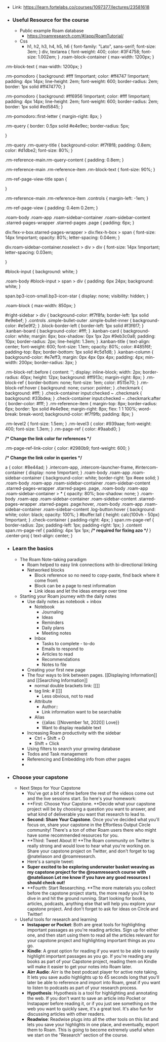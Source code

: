 - Link: https://learn.fortelabs.co/courses/1097377/lectures/23581618
- ### Useful Resource for the course
    - Public example Roam database
        - https://roamresearch.com/#/app/RoamTutorial/
    - Css
        - h1,
h2,
h3,
h4,
h5,
h6 {
    font-family: "Lato", sans-serif;
    font-size: 3em;
}
div,
textarea {
    font-weight: 400;
    color: #3F4758;
    font-size: 1.002em;
}
.roam-block-container {
    max-width: 1200px;
}

.rm-block-text {
    max-width: 1200px;
}

.rm-pomodoro {
    background: #fff !important;
    color: #ff4747 !important;
    padding: 4px 14px;
    line-height: 2em;
    font-weight: 600;
    border-radius: 2em;
    border: 1px solid #ff474770;
}

.rm-pomodoro {
    background: #ff6956 !important;
    color: #fff !important;
    padding: 4px 14px;
    line-height: 2em;
    font-weight: 600;
    border-radius: 2em;
    border: 1px solid #ed5845;
}

.rm-pomodoro::first-letter {
  margin-right: 8px;
}

.rm-query {
    border: 0.5px solid #e4e9ec;
    border-radius: 5px;
    
}

.rm-query .rm-query-title {
    background-color: #f7f8f8;
    padding: 0.8em;
    color: #d1dbe2;
    font-size: 80%;
}

.rm-reference-main.rm-query-content {
    padding: 0.8em;
}

.rm-reference-main .rm-reference-item .rm-block-text {
    font-size: 90%;
}

.rm-ref-page-view-title span {
    
}

.rm-reference-main .rm-reference-item .controls {
    margin-left: -1em;
}

.rm-ref-page-view {
    padding: 0.4em 0.2em;
}

.roam-body .roam-app .roam-sidebar-container .roam-sidebar-content .starred-pages-wrapper .starred-pages .page {
    padding: 6px;
}

div.flex-v-box.starred-pages-wrapper > div.flex-h-box > span {
    font-size: 14px !important;
    opacity: 80%;
    letter-spacing: 0.04em;
}

div.roam-sidebar-container.noselect > div > div {
    font-size: 14px !important;
    letter-spacing: 0.03em;
    
}

#block-input {
    background: white;
}

.roam-body #block-input > span > div {
    padding: 6px 24px;
    background: white;
}

span.bp3-icon-small.bp3-icon-star {
    display: none;
    visibility: hidden;
}

.roam-block {
    max-width: 850px;
}

#right-sidebar > div {
    background-color: #f7f8fa;
    border-left: 1px solid #e9ebef;
}
.controls .simple-bullet-outer .simple-bullet-inner {
    background-color: #e5e9f2;
}
.block-border-left {
    border-left: 1px solid #f3f6f7;
}
.kanban-board {
    background-color: #fff;
}
.kanban-card {
    background-color: white;
    margin: 8px;
    box-shadow: 0px 1px 2px #9eb3c0a8;
    padding: 10px;
    border-radius: 2px;
    line-height: 1.3em;
}
.kanban-title {
    text-align: center;
    font-weight: 600;
    font-size: 1.1em;
    opacity: 80%;
    color: #485f6f;
    padding-top: 8px;
    border-bottom: 1px solid #c5d1d8;
}
.kanban-column {
    background-color: #e7eff3;
    margin: 0px 4px 0px 4px;
    padding: 4px;
    min-width: 200px;
    border-radius: 3px;
}


.rm-block-ref::before {
    content: '';
    display: inline-block;
    width: 2px;
    border-radius: 40px;
    height: 12px;
    background: #ff913c;
    margin-right: 8px;
}
.rm-block-ref {
    border-bottom: none;
    font-size: 1em;
    color: #515e70;
}
.rm-block-ref:hover {
    background: none;
    cursor: pointer;
}
.checkmark {
    background: #fff;
}
.check-container input:checked ~ .checkmark {
    background: #33bdea;
}
.check-container input:checked ~ .checkmark:after {
    border-color: #fff;
}
.rm-reference-item {
    margin-top: 8px;
    border-radius: 6px;
    border: 1px solid #e4e9ee;
    margin-right: 8px;
    flex: 1 1 100%;
    word-break: break-word;
    background-color: #f7f9fb;
    padding: 8px;
}

.rm-level2 {
    font-size: 1.5em;
}
.rm-level3 {
    color: #939aae;
    font-weight: 400;
    font-size: 1.3em;
}
.rm-page-ref {
    color: #9aabd0;
}

__/* Change the link color for references */__ 

.rm-page-ref-link-color {
    color: #2980b9;
    font-weight: 600;
}

__/* Change the link color in queries */__

a {
    color: #8e44ad;
}
.intercom-app,
.intercom-launcher-frame,
#intercom-container {
    display: none !important;
}
.roam-body .roam-app .roam-sidebar-container {
    background-color: white;
    border-right: 1px #eee solid;
}
.roam-body .roam-app .roam-sidebar-container .roam-sidebar-content .starred-pages-wrapper .starred-pages .page,
.roam-body .roam-app .roam-sidebar-container > * {
    opacity: 80%;
    box-shadow: none;
}
.roam-body .roam-app .roam-sidebar-container .roam-sidebar-content .starred-pages-wrapper .starred-pages .page:hover,
.roam-body .roam-app .roam-sidebar-container .roam-sidebar-content .log-button:hover {
    background: white;
    color: black;
    opacity: 100%;
}
#buffer.tall {
    height: calc(100vh - 50px) !important;
}
.check-container {
    padding-right: 4px;
}
span.rm-page-ref {
    border-radius: 2px;
    padding-left: 1px;
    padding-right: 1px;
}
.content span.rm-page-ref {
    padding: 4px 1px 1px;
    __/* required for fixing azo */__
}
.center-proj {
    text-align: center;
}
- ### Learn the basics
    - The Roam Note-taking paradigm
        - Roam helped to easy link connections with bi-directional linking
        -  Networked blocks
            - Block reference so no need to copy-paste, find back where it come from\
            - Block can be a page to nest information
            - Link ideas and let the ideas emerge over time
    - Starting your Roam journey with the daily notes
        - Use daily notes as notebook + inbox
            - Notebook
                - Journaling
                - Ideas
                - Reminders
                - Daily plans
                - Meeting notes
            - Inbox
                - Tasks to complete - to-do
                - Emails to respond to
                - Articles to read
                - Recommendations
                - Notes to file
        - Creating your first new page
        - The four ways to link between pages. [[Displaying Information]] and [[Searching Information]]
            - normal double brackets link: [[]]
            - tag link: # [[]]
                - Less obvious, not to read
            - Attribute  
                - Author::
                - Link information want to be searchable
            - Alias
                - {{alias: [[November 1st, 2020]] Love}}
                - Want to display readable text
        - Increasing Roam productivity with the sidebar
            - Ctrl + Shift + O
            - Shift + Click
        - Using filters to search your growing database
        - Todos and Task management
        - Referencing and Embedding info from other pages
        - 
- ### Choose your capstone
    - Next Steps for Your Capstone
        - You've got a bit of time before the rest of the videos come out and the live sessions start. So here's your homework:
        - **First: Choose Your Capstone. **Decide what your capstone project will be by choosing a question you want to answer, and what kind of deliverable you want that research to lead to.
        - **Second: Share Your Capstone**. Once you've decided what you'll focus on, share your capstone in the Effortless Output Circle community! There's a ton of other Roam users there who might have some recommended resources for you.
        - **Third: Tweet About It! **The Roam community on Twitter is really strong and would love to hear what you're working on. Share your capstone project on Twitter, and don't forget to tag @nateliason and @roamresearch.
        - Here's a sample tweet:
        - __Super excited to be exploring underwater basket weaving as my capstone project for the @roamresearch course with @nateliason Let me know if you have any good resources I should check out!__
        - **Fourth: Start Researching. **The more materials you collect before the capstone project starts, the more ready you'll be to dive in and hit the ground running. Start looking for books, articles, podcasts, anything else that will help you explore your capstone project. And don't forget to ask for ideas on Circle and Twitter!
    - Useful tools for research and learning
        - **Instapaper or Pocket**: Both are great tools for highlighting important passages as you're reading articles. Sign up for either one, and then start using them to read all the articles relevant for your capstone project and highlighting important things as you go.
        - **Kindle**: A great option for reading if you want to be able to easily highlight important passages as you go. If you're reading any books as part of your Capstone project, reading them on Kindle will make it easier to get your notes into Roam later.
        - **Airr Audio**: Airr is the best podcast player for active note taking. It lets you save audio highlights up to 45 seconds long that you'll later be able to reference and import into Roam, great if you want to listen to podcasts as part of your research process.
        - **Hypothesis**: Hypothesis is a tool for highlighting and annotating the web. If you don't want to save an article into Pocket or Instapaper before reading it, or if you just see something on the web you want to quickly save, it's a great tool. It's also fun for discussing articles with other readers.
        - **Readwise**: Readwise plugs into all the other tools on this list and lets you save your highlights in one place, and eventually, export them to Roam. This is going to become extremely useful when we start on the "Research" section of the course.
